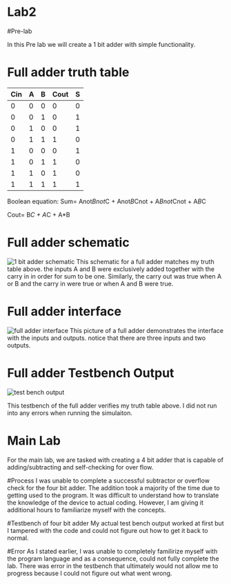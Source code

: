 Lab2
====

#Pre-lab

In this Pre lab we will create a 1 bit adder with simple functionality.

# Full adder truth table

|Cin| A | B | Cout | S |
|---|---|---|------|---|
| 0 | 0 | 0 |  0   | 0 |
| 0 | 0 | 1 |  0   | 1 |
| 0 | 1 | 0 |  0   | 1 |
| 0 | 1 | 1 |  1   | 0 |
| 1 | 0 | 0 |  0   | 1 |
| 1 | 0 | 1 |  1   | 0 |
| 1 | 1 | 0 |  1   | 0 |
| 1 | 1 | 1 |  1   | 1 |

Boolean equation: Sum= Anot*Bnot*C + Anot*B*Cnot + A*Bnot*Cnot + A*B*C

Cout= B*C + A*C + A*B

# Full adder schematic

![1 bit adder schematic](https://raw2.github.com/jrecheverry/Lab2/master/Lab_2/Lab2_JRE/full_adder_schematic.JPG)
This schematic for a full adder matches my truth table above. the inputs A and B were exclusively added together with the carry in in order for sum to be one. Similarly, the carry out was true when A or B and the carry in were true or when A and B were true.

# Full adder interface
![full adder interface](https://raw2.github.com/jrecheverry/Lab2/master/Lab_2/Lab2_JRE/full_adder_interface.jpg)
This picture of a full adder demonstrates the interface with the inputs and outputs. notice that there are three inputs and two outputs.

# Full adder Testbench Output
![test bench output](https://raw2.github.com/jrecheverry/Lab2/master/Lab_2/Lab2_JRE/1bitadder_testbench.PNG)

This testbench of the full adder verifies my truth table above. I did not run into any errors when running the simulaiton.

# Main Lab
For the main lab, we are tasked with creating a 4 bit adder that is capable of adding/subtracting and self-checking for over flow.

#Process
I was unable to complete a successful subtractor or overflow check for the four bit adder. The addition took a majority of the time due to getting used to the program. It was difficult to understand how to translate the knowledge of the device to actual coding. However, I am giving it additional hours to familiarize myself with the concepts.

#Testbench of four bit adder
My actual test bench output worked at first but I tampered with the code and could not figure out how to get it back to normal.

#Error 
As I stated earlier, I was unable to completely familirize myself with the program language and as a consequence, could not fully complete the lab. There was error in the testbench that ultimately would not allow me to progress because I could not figure out what went wrong.

